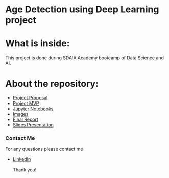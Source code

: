 # Age Detection using Deep Learning project

# What is inside:
This project is done during SDAIA Academy bootcamp of Data Science and AI.
# About the repository:
- [Project Proposal](https://github.com/emanalshehrii/Age_Detection_using_Deep_Learning/blob/main/Age_Detection_Proposal.md)
- [Project MVP](https://github.com/emanalshehrii/Age_Detection_using_Deep_Learning/blob/main/Age_Detection_MVP.md)
- [Jupyter Notebooks]()
- [Images](https://github.com/emanalshehrii/Age_Detection_using_Deep_Learning/tree/main/images)
- [Final Report]()
- [Slides Presentation]()
### Contact Me
For any questions please contact me <br/>
- [LinkedIn](https://www.linkedin.com/in/eman-mohammed/)
<br/><br/>
Thank you!
